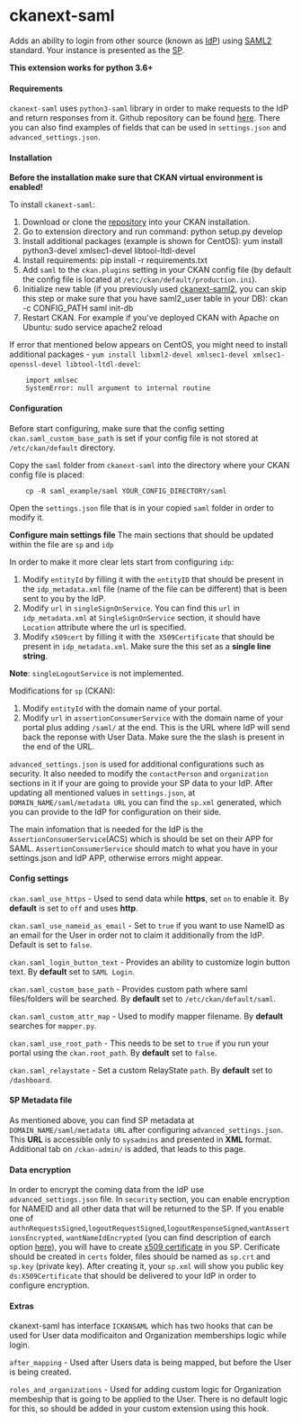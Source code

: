 # ckanext-saml
Adds an ability to login from other source (known as [IdP](https://en.wikipedia.org/wiki/Identity_provider_(SAML))) using [SAML2](https://en.wikipedia.org/wiki/SAML_2.0) standard. Your instance is presented as the [SP](https://en.wikipedia.org/wiki/Service_provider_(SAML)).

**This extension works for python 3.6+**

#### Requirements ####
``ckanext-saml`` uses ``python3-saml`` library in order to make requests to the IdP and return responses from it. Github repository can be found [here](https://github.com/onelogin/python3-saml). There you can also find examples of fields that can be used in ``settings.json`` and ``advanced_settings.json``.

#### Installation ####
**Before the installation make sure that CKAN virtual environment is enabled!**

To install ``ckanext-saml``:
1. Download or clone the [repository](https://github.com/datashades/ckanext-saml) into your CKAN installation.
2. Go to extension directory and run command:
		python setup.py develop
3. Install additional packages (example is shown for CentOS):
		yum install python3-devel xmlsec1-devel libtool-ltdl-devel
4.  Install requirements:
		pip install -r requirements.txt
5. Add ``saml`` to the ``ckan.plugins`` setting in your CKAN config file (by default the config file is located at  ``/etc/ckan/default/production.ini``).
6. Initialize new table (if you previously used [ckanext-saml2](https://github.com/datashades/ckanext-saml2), you can skip this step or make sure that you have saml2_user table in your DB):
		ckan -c CONFIG_PATH saml init-db
7. Restart CKAN. For example if you've deployed CKAN with Apache on Ubuntu:
		sudo service apache2 reload

If error that mentioned below appears on CentOS, you might need to install additional packages - ``yum install libxml2-devel xmlsec1-devel xmlsec1-openssl-devel libtool-ltdl-devel``:

		import xmlsec
		SystemError: null argument to internal routine

#### Configuration ####
Before start configuring, make sure that the config setting ``ckan.saml_custom_base_path`` is set if your config file is not stored at ``/etc/ckan/default`` directory.

Copy the ``saml`` folder from ``ckanext-saml`` into the directory where your CKAN config file is placed:

		cp -R saml_example/saml YOUR_CONFIG_DIRECTORY/saml

Open the ``settings.json`` file that is in your copied ``saml`` folder in order to modify it.

**Configure main settings file**
The main sections that should be updated within the file are ``sp`` and ``idp``

In order to make it more clear lets start from configuring ``idp``:
1. Modify ``entityId`` by filling it with the ``entityID`` that should be present in the ``idp_metadata.xml`` file (name of the file can be different) that is been sent to you by the IdP.
2. Modify ``url`` in  ``singleSignOnService``. You can find this ``url`` in ``idp_metadata.xml`` at ``SingleSignOnService`` section, it should have ``Location`` attribute where the url is specified.
3. Modify ``x509cert`` by filling it with the`` X509Certificate`` that should be present in ``idp_metadata.xml``. Make sure the this set as a **single line string**.

**Note**:  ``singleLogoutService`` is not implemented.

Modifications for ``sp`` (CKAN):
1. Modify ``entityId`` with the domain name of your portal.
2. Modify ``url`` in ``assertionConsumerService`` with the domain name of your portal plus adding ``/saml/`` at the end. This is the URL where IdP will send back the reponse with User Data. Make sure the the slash is present in the end of the URL.

``advanced_settings.json`` is used for additional configurations such as security.  It also needed to modify the ``contactPerson`` and ``organization`` sections in it if your are going to provide your SP data to your IdP.
After updating all mentioned values in ``settings.json``, at ``DOMAIN_NAME/saml/metadata URL`` you can find the ``sp.xml`` generated, which you can provide to the IdP for configuration on their side.

The main infomation that is needed for the IdP is the ``AssertionConsumerService``(ACS) which is should be set on their APP for SAML. ``AssertionConsumerService`` should match to what you have in your settings.json and IdP APP, otherwise errors might appear.


#### Config settings ####
``ckan.saml_use_https`` -  Used to send data while **https**, set ``on`` to enable it. By **default** is set to ``off`` and uses **http**.

``ckan.saml_use_nameid_as_email`` -  Set to ``true`` if you want to use NameID as an email for the User in order not to claim it additionally from the IdP. Default is set to ``false``.

``ckan.saml_login_button_text`` - Provides an ability to customize login button text. By **default** set to ``SAML Login``.

``ckan.saml_custom_base_path`` - Provides custom path where saml files/folders will be searched. By **default**  set to ``/etc/ckan/default/saml``.

``ckan.saml_custom_attr_map`` -  Used to modify mapper filename. By **default** searches for ``mapper.py``.

``ckan.saml_use_root_path`` - This needs to be set to ``true`` if you run your portal using the ``ckan.root_path``. By **default** set to ``false``.

``ckan.saml_relaystate`` - Set a custom RelayState ``path``. By **default** set to ``/dashboard``.

#### SP Metadata file ####
As mentioned above, you can find SP metadata at ``DOMAIN_NAME/saml/metadata URL`` after configuring ``advanced_settings.json``.
This **URL** is accessible only to ``sysadmins`` and presented in **XML** format.
Additional tab on ``/ckan-admin/`` is added, that leads to this page.

#### Data encryption ####
In order to encrypt the coming data from the IdP use ``advanced_settings.json`` file. In ``security`` section, you can enable encryption for NAMEID and all other data that will be returned to the SP.
If you enable one of ``authnRequestsSigned``,``logoutRequestSigned``,``logoutResponseSigned``,``wantAssertionsEncrypted``, ``wantNameIdEncrypted`` (you can find description of earch option [here](https://github.com/onelogin/python3-saml#how-it-works)), you will have to create [x509 certificate](https://en.wikipedia.org/wiki/X.509) in you SP. Cerificate should be created in ``certs`` folder, files should be named as ``sp.crt`` and ``sp.key`` (private key). After creating it, your ``sp.xml`` will show you public key ``ds:X509Certificate`` that should be delivered to your IdP in order to configure encryption.

#### Extras ####
ckanext-saml has interface ``ICKANSAML`` which has two hooks that can be used for User data modificaiton and Organization memberships logic while login.

``after_mapping`` -  Used after Users data is being mapped, but before the User is being created.

``roles_and_organizations`` -  Used for adding custom logic for Organization membeship that is going to be applied to the User. There is no default logic for this, so should be added in your custom extension using this hook.

